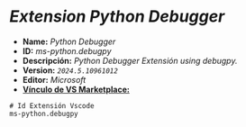 <!-- Autor: Daniel Benjamin Perez Morales -->
<!-- GitHub: https://github.com/D4nitrix13 -->
<!-- GitLab: https://gitlab.com/D4nitrix13 -->
<!-- Correo electrónico: danielperezdev@proton.me -->

# ***Extension Python Debugger***

- **Name:** *Python Debugger*
- **ID:** *ms-python.debugpy*
- **Descripción:** *Python Debugger Extensión using debugpy.*
- **Version:** *`2024.5.10961012`*
- **Editor:** *Microsoft*
- **[Vínculo de VS Marketplace:](https://marketplace.visualstudio.com/items?itemName=ms-python.debugpy "https://marketplace.visualstudio.com/items?itemName=ms-python.debugpy")**

```plaintext
# Id Extensión Vscode
ms-python.debugpy
```
